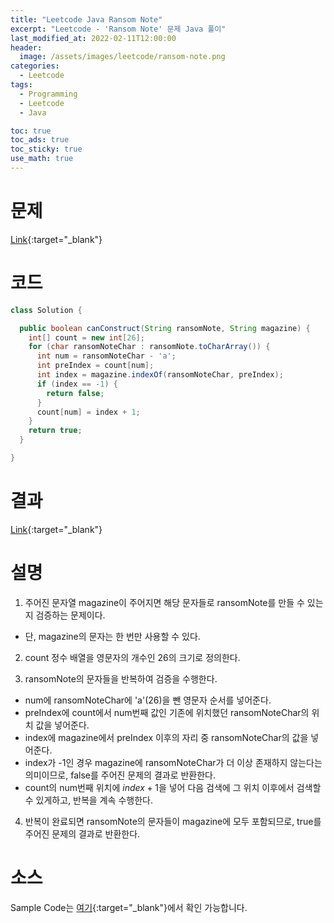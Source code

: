 ```yaml
---
title: "Leetcode Java Ransom Note"
excerpt: "Leetcode - 'Ransom Note' 문제 Java 풀이"
last_modified_at: 2022-02-11T12:00:00
header:
  image: /assets/images/leetcode/ransom-note.png
categories:
  - Leetcode
tags:
  - Programming
  - Leetcode
  - Java

toc: true
toc_ads: true
toc_sticky: true
use_math: true
---
```

# 문제
[Link](https://leetcode.com/problems/ransom-note/){:target="_blank"}

# 코드
```java
class Solution {

  public boolean canConstruct(String ransomNote, String magazine) {
    int[] count = new int[26];
    for (char ransomNoteChar : ransomNote.toCharArray()) {
      int num = ransomNoteChar - 'a';
      int preIndex = count[num];
      int index = magazine.indexOf(ransomNoteChar, preIndex);
      if (index == -1) {
        return false;
      }
      count[num] = index + 1;
    }
    return true;
  }

}
```

# 결과
[Link](https://leetcode.com/submissions/detail/638979205/){:target="_blank"}

# 설명
1. 주어진 문자열 magazine이 주어지면 해당 문자들로 ransomNote를 만들 수 있는지 검증하는 문제이다.
- 단, magazine의 문자는 한 번만 사용할 수 있다.

2. count 정수 배열을 영문자의 개수인 26의 크기로 정의한다.

3. ransomNote의 문자들을 반복하여 검증을 수행한다.
- num에 ransomNoteChar에 'a'(26)을 뺀 영문자 순서를 넣어준다.
- preIndex에 count에서 num번째 값인 기존에 위치했던 ransomNoteChar의 위치 값을 넣어준다.
- index에 magazine에서 preIndex 이후의 자리 중 ransomNoteChar의 값을 넣어준다.
- index가 -1인 경우 magazine에 ransomNoteChar가 더 이상 존재하지 않는다는 의미이므로, false를 주어진 문제의 결과로 반환한다.
- count의 num번째 위치에 $index + 1$을 넣어 다음 검색에 그 위치 이후에서 검색할 수 있게하고, 반복을 계속 수행한다.

4. 반복이 완료되면 ransomNote의 문자들이 magazine에 모두 포함되므로, true를 주어진 문제의 결과로 반환한다.

# 소스
Sample Code는 [여기](https://github.com/GracefulSoul/leetcode/blob/master/src/main/java/gracefulsoul/problems/RansomNote.java){:target="_blank"}에서 확인 가능합니다.